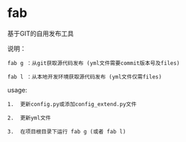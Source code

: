 fab
=======
基于GIT的自用发布工具

说明：
    
    fab g ：从git获取源代码发布 (yml文件需要commit版本号及files)

    fab l ：从本地开发环境获取源代码发布 (yml文件仅需files)

usage: 

    1.  更新config.py或添加config_extend.py文件

    2.  更新yml文件
    
    3.  在项目根目录下运行 fab g (或者 fab l) 
